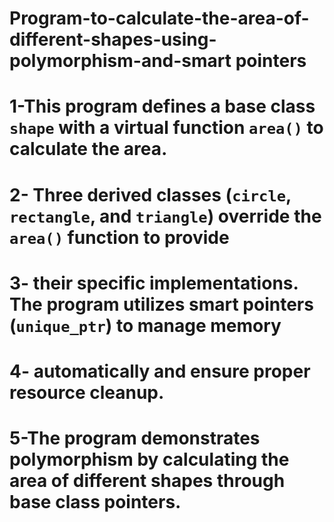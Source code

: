 # Program-to-calculate-the-area-of-different-shapes-using-polymorphism-and-smart pointers
# 1-This program defines a base class `shape` with a virtual function `area()` to calculate the area.
# 2- Three derived classes (`circle`, `rectangle`, and `triangle`) override the `area()` function to provide
# 3- their specific implementations. The program utilizes smart pointers (`unique_ptr`) to manage memory
# 4- automatically and ensure proper resource cleanup.
# 5-The program demonstrates polymorphism by calculating the area of different shapes through base class pointers.
